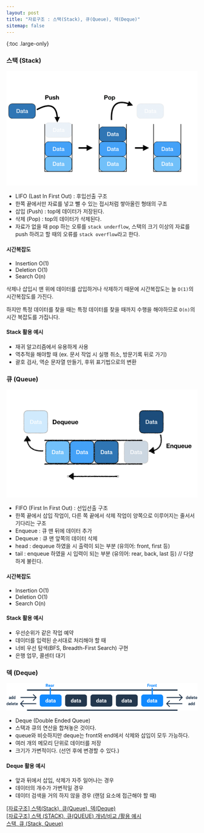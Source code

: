 ```yaml
---
layout: post
title: "자료구조 : 스택(Stack), 큐(Queue), 덱(Deque)"
sitemap: false
---
```


{:toc .large-only}

### 스택 (Stack)

<img src="/assets/img/blog/stack-queue-deque_01.png">

- LIFO (Last In First Out) : 후입선출 구조
- 한쪽 끝에서만 자료를 넣고 뺄 수 있는 접시처럼 쌓아올린 형태의 구조
- 삽입 (Push) : top에 데이터가 저장된다.
- 삭제 (Pop) : top의 데이터가 삭제된다.
- 자료가 없을 때 pop 하는 오류를 `stack underflow`, 스택의 크기 이상의 자료를 push 하려고 할 때의 오류를 `stack overflow`라고 한다.

#### 시간복잡도

- Insertion O(1)
- Deletion O(1)
- Search O(n)

삭제나 삽입시 맨 위에 데이터를 삽입하거나 삭제하기 때문에 시간복잡도는 늘 `O(1)`의 시간복잡도를 가진다.

하지만 특정 데이터를 찾을 때는 특정 데이터를 찾을 때까지 수행을 해야하므로 `O(n)`의 시간 복잡도를 가집니다.

#### Stack 활용 예시

- 재귀 알고리즘에서 유용하게 사용
- 역추적을 해야할 때 (ex. 문서 작업 시 실행 취소, 방문기록 뒤로 가기)
- 괄호 검사, 역순 문자열 만들기, 후위 표기법으로의 변환

### 큐 (Queue)

<img src="/assets/img/blog/stack-queue-deque_02.png">

- FIFO (First In First Out) : 선입선출 구조
- 한쪽 끝에서 삽입 작업이, 다른 쪽 끝에서 삭제 작업이 양쪽으로 이루어지는 줄서서 기다리는 구조
- Enqueue : 큐 맨 뒤에 데이터 추가
- Dequeue : 큐 맨 앞쪽의 데이터 삭제
- head : dequeue 하였을 시 출력이 되는 부분 (유의어: front, first 등)
- tail : enqueue 하였을 시 입력이 되는 부분 (유의어: rear, back, last 등) // 다양하게 불린다.

#### 시간복잡도

- Insertion O(1)
- Deletion O(1)
- Search O(n)

#### Stack 활용 예시

- 우선순위가 같은 작업 예약
- 데이터를 입력된 순서대로 처리해야 할 때
- 너비 우선 탐색(BFS, Breadth-First Search) 구현
- 은행 업무, 콜센터 대기

### 덱 (Deque)

<img src="/assets/img/blog/stack-queue-deque_03.png">

- Deque (Double Ended Queue)
- 스택과 큐의 연산을 합쳐놓은 것이다.
- queue와 비슷하지만 deque는 front와 end에서 삭제와 삽입이 모두 가능하다.
- 여러 개의 메모리 단위로 데이터를 저장
- 크기가 가변적이다. (선언 후에 변경할 수 있다.)

#### Deque 활용 예시

- 앞과 뒤에서 삽입, 삭제가 자주 일어나는 경우
- 데이터의 개수가 가변적일 경우
- 데이터 검색을 거의 하지 않을 경우 (랜덤 요소에 접근해야 할 때)

[[자료구조] 스택(Stack), 큐(Queue), 덱(Deque)](https://velog.io/@choiiis/%EC%9E%90%EB%A3%8C%EA%B5%AC%EC%A1%B0-%EC%8A%A4%ED%83%9DStack%EA%B3%BC-%ED%81%90Queue)<br/>
[[자료구조] 스택 (STACK), 큐(QUEUE) 개념/비교 /활용 예시](https://devuna.tistory.com/22)<br/>
[스택, 큐 (Stack, Queue)](https://velog.io/@sbinha/%EC%8A%A4%ED%83%9D-%ED%81%90)
